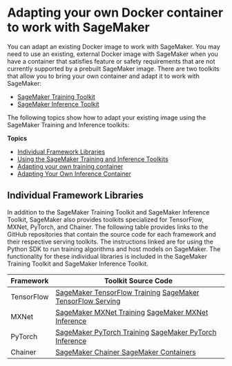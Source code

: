 # Adapting your own Docker container to work with SageMaker<a name="docker-containers-adapt-your-own"></a>

You can adapt an existing Docker image to work with SageMaker\. You may need to use an existing, external Docker image with SageMaker when you have a container that satisfies feature or safety requirements that are not currently supported by a prebuilt SageMaker image\. There are two toolkits that allow you to bring your own container and adapt it to work with SageMaker:
+ [SageMaker Training Toolkit](https://github.com/aws/sagemaker-training-toolkit)
+ [SageMaker Inference Toolkit](https://github.com/aws/sagemaker-inference-toolkit)

The following topics show how to adapt your existing image using the SageMaker Training and Inference toolkits:

**Topics**
+ [Individual Framework Libraries](#docker-containers-adapt-your-own-frameworks)
+ [Using the SageMaker Training and Inference Toolkits](amazon-sagemaker-toolkits.md)
+ [Adapting your own training container](adapt-training-container.md)
+ [Adapting Your Own Inference Container](adapt-inference-container.md)

## Individual Framework Libraries<a name="docker-containers-adapt-your-own-frameworks"></a>

In addition to the SageMaker Training Toolkit and SageMaker Inference Toolkit, SageMaker also provides toolkits specialized for TensorFlow, MXNet, PyTorch, and Chainer\. The following table provides links to the GitHub repositories that contain the source code for each framework and their respective serving toolkits\. The instructions linked are for using the Python SDK to run training algorithms and host models on SageMaker\. The functionality for these individual libraries is included in the SageMaker Training Toolkit and SageMaker Inference Toolkit\.


| Framework | Toolkit Source Code | 
| --- | --- | 
| TensorFlow |  [SageMaker TensorFlow Training](https://github.com/aws/sagemaker-tensorflow-training-toolkit) [SageMaker TensorFlow Serving](https://github.com/aws/sagemaker-tensorflow-serving-container)  | 
| MXNet |  [SageMaker MXNet Training](https://github.com/aws/sagemaker-mxnet-training-toolkit) [SageMaker MXNet Inference](https://github.com/aws/sagemaker-mxnet-inference-toolkit)  | 
| PyTorch |  [SageMaker PyTorch Training](https://github.com/aws/sagemaker-pytorch-training-toolkit) [SageMaker PyTorch Inference](https://github.com/aws/sagemaker-pytorch-inference-toolkit)  | 
| Chainer |  [SageMaker Chainer SageMaker Containers](https://github.com/aws/sagemaker-chainer-container)  | 